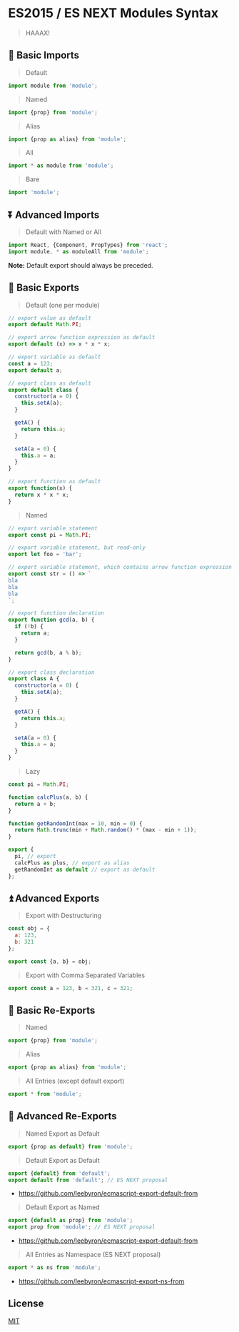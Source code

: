 # ES2015 / ES NEXT Modules Syntax

> HAAAX!

## :arrow_down_small: Basic Imports

> Default

```javascript
import module from 'module';
```

> Named

```javascript
import {prop} from 'module';
```

> Alias

```javascript
import {prop as alias} from 'module';
```

> All

```javascript
import * as module from 'module';
```

> Bare

```javascript
import 'module';
```

## :arrow_double_down: Advanced Imports

> Default with Named or All

```javascript
import React, {Component, PropTypes} from 'react';
import module, * as moduleAll from 'module';
```

**Note:** Default export should always be preceded.

## :arrow_up_small: Basic Exports

> Default (one per module)

```javascript
// export value as default
export default Math.PI;

// export arrow function expression as default
export default (x) => x * x * x;

// export variable as default
const a = 123;
export default a;

// export class as default
export default class {
  constructor(a = 0) {
    this.setA(a);
  }

  getA() {
    return this.a;
  }

  setA(a = 0) {
    this.a = a;
  }
}

// export function as default
export function(x) {
  return x * x * x;
}
```

> Named

```javascript
// export variable statement
export const pi = Math.PI;

// export variable statement, but read-only
export let foo = 'bar';

// export variable statement, which contains arrow function expression
export const str = () => `
bla
bla
bla
`;

// export function declaration
export function gcd(a, b) {
  if (!b) {
    return a;
  }

  return gcd(b, a % b);
}

// export class declaration
export class A {
  constructor(a = 0) {
    this.setA(a);
  }

  getA() {
    return this.a;
  }

  setA(a = 0) {
    this.a = a;
  }
}
```

> Lazy

```javascript
const pi = Math.PI;

function calcPlus(a, b) {
  return a + b;
}

function getRandomInt(max = 10, min = 0) {
  return Math.trunc(min + Math.random() * (max - min + 1));
}

export {
  pi, // export
  calcPlus as plus, // export as alias
  getRandomInt as default // export as default
};
```

## :arrow_double_up: Advanced Exports

> Export with Destructuring

```javascript
const obj = {
  a: 123,
  b: 321
};

export const {a, b} = obj;
```

> Export with Comma Separated Variables

```javascript
export const a = 123, b = 321, c = 321;
```

## :repeat: Basic Re-Exports

> Named

```javascript
export {prop} from 'module';
```

> Alias

```javascript
export {prop as alias} from 'module';
```

> All Entries (except default export)

```javascript
export * from 'module';
```

## :twisted_rightwards_arrows: Advanced Re-Exports

> Named Export as Default

```javascript
export {prop as default} from 'module';
```

> Default Export as Default

```javascript
export {default} from 'default';
export default from 'default'; // ES NEXT proposal
```

* https://github.com/leebyron/ecmascript-export-default-from

> Default Export as Named

```javascript
export {default as prop} from 'module';
export prop from 'module'; // ES NEXT proposal
```

* https://github.com/leebyron/ecmascript-export-default-from

> All Entries as Namespace (ES NEXT proposal)

```javascript
export * as ns from 'module';
```

* https://github.com/leebyron/ecmascript-export-ns-from

## License

[MIT](http://preco.mit-license.org/)
